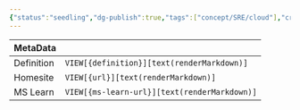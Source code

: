 ```yaml
---
{"status":"seedling","dg-publish":true,"tags":["concept/SRE/cloud"],"creation_date":"2024-05-05 00:18","definition":"undefined","ms-learn-url":"undefined","url":"undefined","permalink":"/concepts/http-scaler/","dgPassFrontmatter":true}
---
```



| MetaData   |                                              |
| ---------- | -------------------------------------------- |
| Definition | `VIEW[{definition}][text(renderMarkdown)]`   |
| Homesite   | `VIEW[{url}][text(renderMarkdown)]`          |
| MS Learn   | `VIEW[{ms-learn-url}][text(renderMarkdown)]` |
